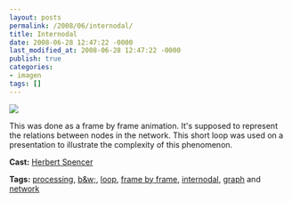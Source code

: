 ```yaml
---
layout: posts
permalink: /2008/06/internodal/
title: Internodal
date: 2008-06-28 12:47:22 -0000
last_modified_at: 2008-06-28 12:47:22 -0000
publish: true
categories:
- imagen
tags: []
---
```

[![](http://ts.vimeo.com/573/059/57305910_200.jpg)](http://vimeo.com/1246974)

This was done as a frame by frame animation. It's supposed to represent the relations between nodes in the network. This short loop was used on a presentation to illustrate the complexity of this phenomenon.

**Cast:** [Herbert Spencer](http://hspencer)

**Tags:** [processing](http://vimeo.com/tag%3Aprocessing), [b&w;](http://vimeo.com/tag%3Abandw), [loop](http://vimeo.com/tag%3Aloop), [frame by frame](http://vimeo.com/tag%3Aframebyframe), [internodal](http://vimeo.com/tag%3Ainternodal), [graph](http://vimeo.com/tag%3Agraph) and [network](http://vimeo.com/tag%3Anetwork)

